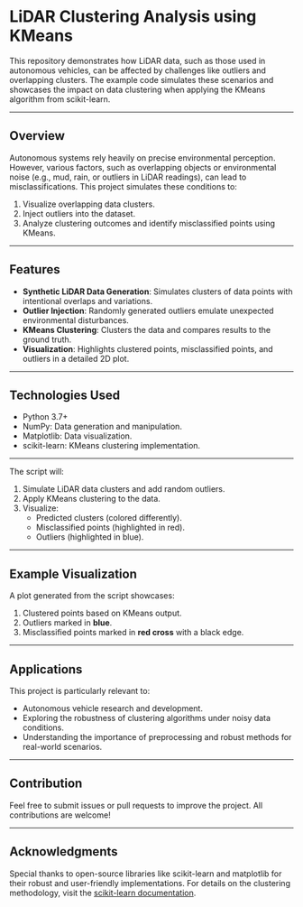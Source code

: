 # LiDAR Clustering Analysis using KMeans

This repository demonstrates how LiDAR data, such as those used in autonomous vehicles, can be affected by challenges like outliers and overlapping clusters. The example code simulates these scenarios and showcases the impact on data clustering when applying the KMeans algorithm from scikit-learn.

---

## Overview
Autonomous systems rely heavily on precise environmental perception. However, various factors, such as overlapping objects or environmental noise (e.g., mud, rain, or outliers in LiDAR readings), can lead to misclassifications. This project simulates these conditions to:

1. Visualize overlapping data clusters.
2. Inject outliers into the dataset.
3. Analyze clustering outcomes and identify misclassified points using KMeans.

---

## Features
- **Synthetic LiDAR Data Generation**: Simulates clusters of data points with intentional overlaps and variations.
- **Outlier Injection**: Randomly generated outliers emulate unexpected environmental disturbances.
- **KMeans Clustering**: Clusters the data and compares results to the ground truth.
- **Visualization**: Highlights clustered points, misclassified points, and outliers in a detailed 2D plot.

---

## Technologies Used
- Python 3.7+
- NumPy: Data generation and manipulation.
- Matplotlib: Data visualization.
- scikit-learn: KMeans clustering implementation.

---

The script will:
1. Simulate LiDAR data clusters and add random outliers.
2. Apply KMeans clustering to the data.
3. Visualize:
   - Predicted clusters (colored differently).
   - Misclassified points (highlighted in red).
   - Outliers (highlighted in blue).

---

## Example Visualization
A plot generated from the script showcases:

1. Clustered points based on KMeans output.
2. Outliers marked in **blue**.
3. Misclassified points marked in **red cross** with a black edge.

---

## Applications
This project is particularly relevant to:
- Autonomous vehicle research and development.
- Exploring the robustness of clustering algorithms under noisy data conditions.
- Understanding the importance of preprocessing and robust methods for real-world scenarios.

---

## Contribution
Feel free to submit issues or pull requests to improve the project. All contributions are welcome!

---

## Acknowledgments
Special thanks to open-source libraries like scikit-learn and matplotlib for their robust and user-friendly implementations. For details on the clustering methodology, visit the [scikit-learn documentation](https://scikit-learn.org/stable/modules/generated/sklearn.cluster.KMeans.html).

